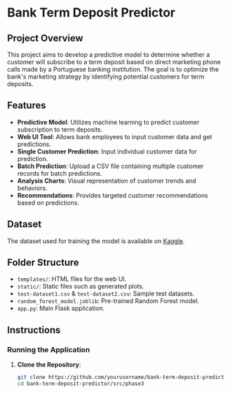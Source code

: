 # Bank Term Deposit Predictor

## Project Overview

This project aims to develop a predictive model to determine whether a customer will subscribe to a term deposit based on direct marketing phone calls made by a Portuguese banking institution. The goal is to optimize the bank's marketing strategy by identifying potential customers for term deposits.

## Features

- **Predictive Model**: Utilizes machine learning to predict customer subscription to term deposits.
- **Web UI Tool**: Allows bank employees to input customer data and get predictions.
- **Single Customer Prediction**: Input individual customer data for prediction.
- **Batch Prediction**: Upload a CSV file containing multiple customer records for batch predictions.
- **Analysis Charts**: Visual representation of customer trends and behaviors.
- **Recommendations**: Provides targeted customer recommendations based on predictions.

## Dataset

The dataset used for training the model is available on [Kaggle](https://www.kaggle.com/datasets/hariharanpavan/bank-marketing-dataset-analysis-classification).

## Folder Structure
  - `templates/`: HTML files for the web UI.
  - `static/`: Static files such as generated plots.
  - `test-dataset1.csv` & `test-dataset2.csv`: Sample test datasets.
  - `random_forest_model.joblib`: Pre-trained Random Forest model.
  - `app.py`: Main Flask application.

## Instructions

### Running the Application

1. **Clone the Repository**:
   ```sh
   git clone https://github.com/yourusername/bank-term-deposit-predictor.git
   cd bank-term-deposit-predictor/src/phase3
